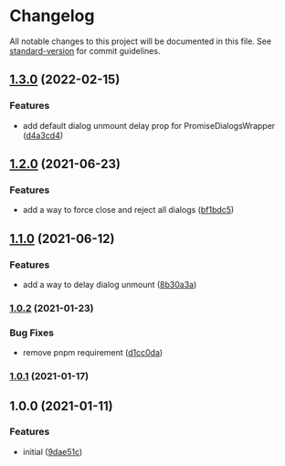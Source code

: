 # Changelog

All notable changes to this project will be documented in this file. See [standard-version](https://github.com/conventional-changelog/standard-version) for commit guidelines.

## [1.3.0](https://github.com/Djaler/vue-promise-dialogs/compare/v1.2.0...v1.3.0) (2022-02-15)


### Features

* add default dialog unmount delay prop for PromiseDialogsWrapper ([d4a3cd4](https://github.com/Djaler/vue-promise-dialogs/commit/d4a3cd4a40b56e1224a028ec69d4c16b1fe27cbc))

## [1.2.0](https://github.com/Djaler/vue-promise-dialogs/compare/v1.1.0...v1.2.0) (2021-06-23)


### Features

* add a way to force close and reject all dialogs ([bf1bdc5](https://github.com/Djaler/vue-promise-dialogs/commit/bf1bdc5b7f3bfbe9fcea8866e463d8611901fb3c))

## [1.1.0](https://github.com/Djaler/vue-promise-dialogs/compare/v1.0.2...v1.1.0) (2021-06-12)


### Features

* add a way to delay dialog unmount ([8b30a3a](https://github.com/Djaler/vue-promise-dialogs/commit/8b30a3ac532025b13d1f1b8b9e9d98fe8e4cf15e))

### [1.0.2](https://github.com/Djaler/vue-promise-dialogs/compare/v1.0.1...v1.0.2) (2021-01-23)


### Bug Fixes

* remove pnpm requirement ([d1cc0da](https://github.com/Djaler/vue-promise-dialogs/commit/d1cc0da38bfd306a40e108678587247507d85f91))

### [1.0.1](https://github.com/Djaler/vue-promise-dialogs/compare/v1.0.0...v1.0.1) (2021-01-17)

## 1.0.0 (2021-01-11)


### Features

* initial ([9dae51c](https://github.com/Djaler/vue-promise-dialogs/commit/9dae51c9577a170d1328a77665d1a141303349e8))
